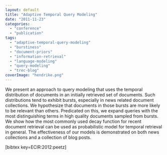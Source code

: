 ```yaml
---
layout: default
title: "Adaptive Temporal Query Modeling"
date: "2011-11-23"
categories:
  - "conference"
  - "publication"
tags:
  - "adaptive-temporal-query-modeling"
  - "burstiness"
  - "document-priors"
  - "information-retrieval"
  - "language-modeling"
  - "query-modeling"
  - "trec-blog"
coverImage: "hendrike.png"
---
```


We present an approach to query modeling that uses the temporal distribution of documents in an initially retrieved set of documents. Such distributions tend to exhibit bursts, especially in news related document collections. We hypothesize that documents in those bursts are more likely to be relevant than others. Predicated on this, we expand queries with the most distinguishing terms in high quality documents sampled from bursts. We show how the most commonly used decay function for recent document retrieval can be used as probabilistic model for temporal retrieval in general. The effectiveness of our models is demonstrated on both news collections and a collection of blog posts.

\[bibtex key=ECIR:2012:peetz\]
